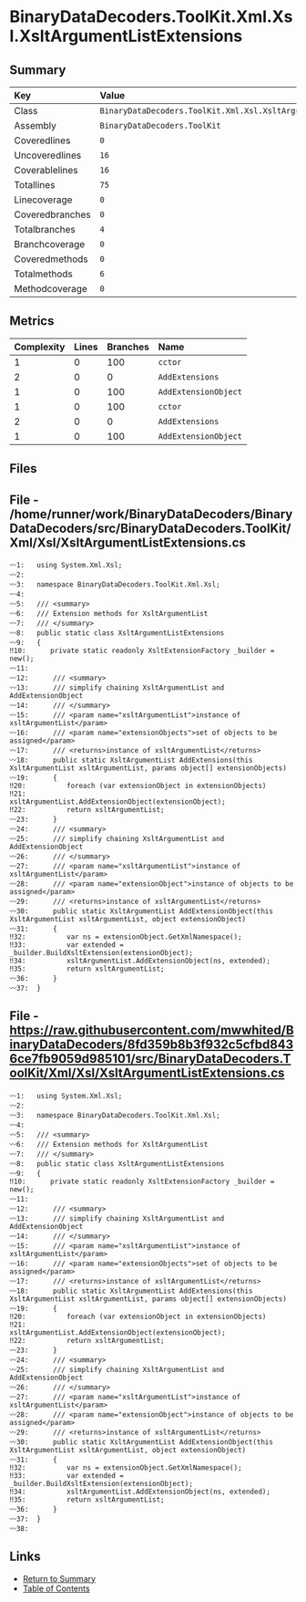 ﻿# BinaryDataDecoders.ToolKit.Xml.Xsl.XsltArgumentListExtensions

## Summary

| Key             | Value                                                           |
| :-------------- | :-------------------------------------------------------------- |
| Class           | `BinaryDataDecoders.ToolKit.Xml.Xsl.XsltArgumentListExtensions` |
| Assembly        | `BinaryDataDecoders.ToolKit`                                    |
| Coveredlines    | `0`                                                             |
| Uncoveredlines  | `16`                                                            |
| Coverablelines  | `16`                                                            |
| Totallines      | `75`                                                            |
| Linecoverage    | `0`                                                             |
| Coveredbranches | `0`                                                             |
| Totalbranches   | `4`                                                             |
| Branchcoverage  | `0`                                                             |
| Coveredmethods  | `0`                                                             |
| Totalmethods    | `6`                                                             |
| Methodcoverage  | `0`                                                             |

## Metrics

| Complexity | Lines | Branches | Name                 |
| :--------- | :---- | :------- | :------------------- |
| 1          | 0     | 100      | `cctor`              |
| 2          | 0     | 0        | `AddExtensions`      |
| 1          | 0     | 100      | `AddExtensionObject` |
| 1          | 0     | 100      | `cctor`              |
| 2          | 0     | 0        | `AddExtensions`      |
| 1          | 0     | 100      | `AddExtensionObject` |

## Files

## File - /home/runner/work/BinaryDataDecoders/BinaryDataDecoders/src/BinaryDataDecoders.ToolKit/Xml/Xsl/XsltArgumentListExtensions.cs

```CSharp
〰1:   using System.Xml.Xsl;
〰2:   
〰3:   namespace BinaryDataDecoders.ToolKit.Xml.Xsl;
〰4:   
〰5:   /// <summary>
〰6:   /// Extension methods for XsltArgumentList
〰7:   /// </summary>
〰8:   public static class XsltArgumentListExtensions
〰9:   {
‼10:      private static readonly XsltExtensionFactory _builder = new();
〰11:  
〰12:      /// <summary>
〰13:      /// simplify chaining XsltArgumentList and AddExtensionObject
〰14:      /// </summary>
〰15:      /// <param name="xsltArgumentList">instance of xsltArgumentList</param>
〰16:      /// <param name="extensionObjects">set of objects to be assigned</param>
〰17:      /// <returns>instance of xsltArgumentList</returns>
〰18:      public static XsltArgumentList AddExtensions(this XsltArgumentList xsltArgumentList, params object[] extensionObjects)
〰19:      {
‼20:          foreach (var extensionObject in extensionObjects)
‼21:              xsltArgumentList.AddExtensionObject(extensionObject);
‼22:          return xsltArgumentList;
〰23:      }
〰24:      /// <summary>
〰25:      /// simplify chaining XsltArgumentList and AddExtensionObject
〰26:      /// </summary>
〰27:      /// <param name="xsltArgumentList">instance of xsltArgumentList</param>
〰28:      /// <param name="extensionObject">instance of objects to be assigned</param>
〰29:      /// <returns>instance of xsltArgumentList</returns>
〰30:      public static XsltArgumentList AddExtensionObject(this XsltArgumentList xsltArgumentList, object extensionObject)
〰31:      {
‼32:          var ns = extensionObject.GetXmlNamespace();
‼33:          var extended = _builder.BuildXsltExtension(extensionObject);
‼34:          xsltArgumentList.AddExtensionObject(ns, extended);
‼35:          return xsltArgumentList;
〰36:      }
〰37:  }
```

## File - https://raw.githubusercontent.com/mwwhited/BinaryDataDecoders/8fd359b8b3f932c5cfbd8436ce7fb9059d985101/src/BinaryDataDecoders.ToolKit/Xml/Xsl/XsltArgumentListExtensions.cs

```CSharp
〰1:   using System.Xml.Xsl;
〰2:   
〰3:   namespace BinaryDataDecoders.ToolKit.Xml.Xsl;
〰4:   
〰5:   /// <summary>
〰6:   /// Extension methods for XsltArgumentList
〰7:   /// </summary>
〰8:   public static class XsltArgumentListExtensions
〰9:   {
‼10:      private static readonly XsltExtensionFactory _builder = new();
〰11:  
〰12:      /// <summary>
〰13:      /// simplify chaining XsltArgumentList and AddExtensionObject
〰14:      /// </summary>
〰15:      /// <param name="xsltArgumentList">instance of xsltArgumentList</param>
〰16:      /// <param name="extensionObjects">set of objects to be assigned</param>
〰17:      /// <returns>instance of xsltArgumentList</returns>
〰18:      public static XsltArgumentList AddExtensions(this XsltArgumentList xsltArgumentList, params object[] extensionObjects)
〰19:      {
‼20:          foreach (var extensionObject in extensionObjects)
‼21:              xsltArgumentList.AddExtensionObject(extensionObject);
‼22:          return xsltArgumentList;
〰23:      }
〰24:      /// <summary>
〰25:      /// simplify chaining XsltArgumentList and AddExtensionObject
〰26:      /// </summary>
〰27:      /// <param name="xsltArgumentList">instance of xsltArgumentList</param>
〰28:      /// <param name="extensionObject">instance of objects to be assigned</param>
〰29:      /// <returns>instance of xsltArgumentList</returns>
〰30:      public static XsltArgumentList AddExtensionObject(this XsltArgumentList xsltArgumentList, object extensionObject)
〰31:      {
‼32:          var ns = extensionObject.GetXmlNamespace();
‼33:          var extended = _builder.BuildXsltExtension(extensionObject);
‼34:          xsltArgumentList.AddExtensionObject(ns, extended);
‼35:          return xsltArgumentList;
〰36:      }
〰37:  }
〰38:  
```

## Links

* [Return to Summary](Summary.md)
* [Table of Contents](../TOC.md)

